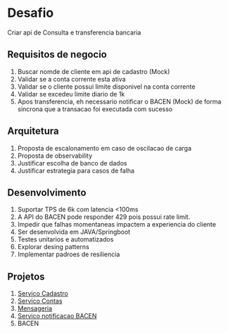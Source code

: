 # Desafio
Criar api de Consulta e transferencia bancaria

## Requisitos de negocio
1. Buscar nomde de cliente em api de cadastro (Mock)
2. Validar se a conta corrente esta ativa
3. Validar se o cliente possui limite disponivel na conta corrente
4. Validar se excedeu limite diario de 1k
5. Apos transferencia, eh necessario notificar o BACEN (Mock)  de forma sincrona que a transacao foi executada com sucesso

## Arquitetura
1. Proposta de escalonamento em caso de oscilacao de carga
2. Proposta de observability
3. Justificar escolha de banco de dados
4. Justificar estrategia para casos de falha

## Desenvolvimento
1. Suportar TPS de 6k com latencia <100ms
2. A API do BACEN pode responder 429 pois possui rate limit.
3. Impedir que falhas momentaneas impactem a experiencia do cliente
4. Ser desenvolvida em JAVA/Springboot
5. Testes unitarios e automatizados
6. Explorar desing patterns
7. Implementar padroes de resiliencia

## Projetos
1. [Servico Cadastro](https://github.com/Hesselzitos/T-cadastro-api.git)
2. [Servico Contas](https://github.com/Hesselzitos/CSTB/tree/Feature/MeuQoelhoMQ)
3. [Mensageria](https://github.com/Hesselzitos/MeuQoelhoMQ)
4. [Servico notificacao BACEN](https://github.com/Hesselzitos/notifica-transacao-BACEN.git)
5. BACEN